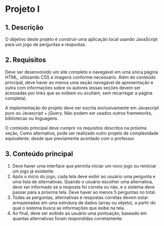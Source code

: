 # Projeto I

## 1. Descrição

O objetivo deste projeto é construir uma aplicação local usando JavaScript para um jogo de perguntas e respostas.

## 2. Requisitos

Deve ser desenvolvido um site completo e navegável em uma única página HTML, utilizando CSS e imagens conforme necessário. Além do conteúdo principal, deve haver ao menos uma seção navegável de apresentação e outra com informações sobre os autores (essas seções devem ser acessadas por links que as exibem ou ocultam, sem recarregar a página completa).

A implementação do projeto deve ser escrita exclusivamente em Javascript puro ou Javascript + jQuery. Não podem ser usados outros frameworks, bibliotecas ou linguagens.

O conteúdo principal deve cumprir os requisitos descritos na próxima seção, Como alternativa, pode ser realizado outro projeto de complexidade equivalente, desde que previamente acordado com o professor.

## 3. Conteúdo principal

1. Deve haver uma interface que permita iniciar um novo jogo ou reiniciar um jogo já existente.
2. Após o início do jogo, cada tela deve exibir ao usuário uma pergunta e uma lista de alternativas. Quando o usuário escolher uma alternativa, deve ser informado se a resposta foi correta ou não, e o sistema deve passar para a próxima tela. Deve haver ao menos 5 perguntas no total.
3. Todas as perguntas, alternativas e respostas corretas devem estar armazenadas em uma estrutura de dados (array ou objeto), a partir do qual o sistema busca as informações que exibe na tela.
4. Ao final, deve ser exibido ao usuário uma pontuação, baseado em quantas alternativas foram respondidas corretamente.
